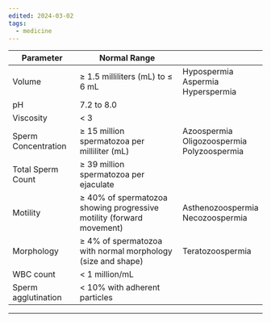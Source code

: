 ```yaml
---
edited: 2024-03-02
tags:
  - medicine
---
```


| Parameter           | Normal Range                                                         |                                                  |
| ------------------- | -------------------------------------------------------------------- | ------------------------------------------------ |
| Volume              | ≥ 1.5 milliliters (mL) to ≤ 6 mL                                     | Hypospermia<br>Aspermia<br>Hyperspermia          |
| pH                  | 7.2 to 8.0                                                           |                                                  |
| Viscosity           | < 3                                                                  |                                                  |
| Sperm Concentration | ≥ 15 million spermatozoa per milliliter (mL)                         | Azoospermia<br>Oligozoospermia<br>Polyzoospermia |
| Total Sperm Count   | ≥ 39 million spermatozoa per ejaculate                               |                                                  |
| Motility            | ≥ 40% of spermatozoa showing progressive motility (forward movement) | Asthenozoospermia<br>Necozoospermia              |
| Morphology          | ≥ 4% of spermatozoa with normal morphology (size and shape)          | Teratozoospermia                                 |
| WBC count           | < 1 million/mL                                                       |                                                  |
| Sperm agglutination | < 10% with adherent particles                                        |                                                  |

---
